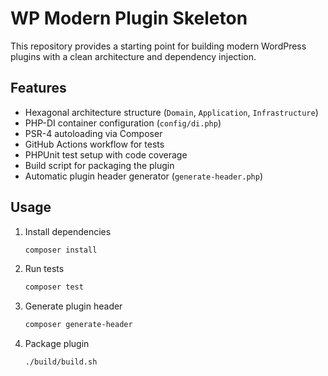 # WP Modern Plugin Skeleton

This repository provides a starting point for building modern WordPress plugins with a clean architecture and dependency injection.

## Features

- Hexagonal architecture structure (`Domain`, `Application`, `Infrastructure`)
- PHP-DI container configuration (`config/di.php`)
- PSR-4 autoloading via Composer
- GitHub Actions workflow for tests
- PHPUnit test setup with code coverage
- Build script for packaging the plugin
- Automatic plugin header generator (`generate-header.php`)

## Usage

1. Install dependencies
   ```bash
   composer install
   ```
2. Run tests
   ```bash
   composer test
   ```
3. Generate plugin header
   ```bash
   composer generate-header
   ```
4. Package plugin
   ```bash
   ./build/build.sh
   ```
